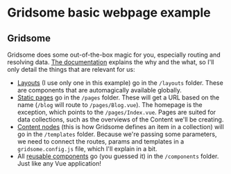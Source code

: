 # Gridsome basic webpage example


## Gridsome

Gridsome does some out-of-the-box magic for you, especially routing and resolving data. [The documentation](https://gridsome.org/docs/) explains the why and the what, so I'll only detail the things that are relevant for us:

- [Layouts](https://gridsome.org/docs/layouts/) (I use only one in this example) go in the `/layouts` folder. These are components that are automagically available globally.
- [Static pages](https://gridsome.org/docs/pages/) go in the `/pages` folder. These will get a URL based on the name (`/blog` will route to `/pages/Blog.vue`). The homepage is the exception, which points to the `/pages/Index.vue`. Pages are suited for data collections, such as the overviews of the Content we'll be creating.
- [Content nodes](https://gridsome.org/docs/templates/) (this is how Gridsome defines an item in a collection) will go in the `/templates` folder. Because we're passing some parameters, we need to connect the routes, params and templates in a `gridsome.config.js` file, which I'll explain in a bit.
- All [reusable components](https://gridsome.org/docs/components/) go (you guessed it) in the `/components` folder. Just like any Vue application!

````

